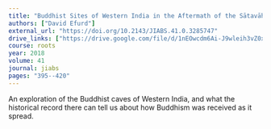 ```yaml
---
title: "Buddhist Sites of Western India in the Aftermath of the Sātavāhana-Kśaharāta War: Dynastic Geographies and Patterns of Patronage, Renewal, and Abandonment"
authors: ["David Efurd"]
external_url: "https://doi.org/10.2143/JIABS.41.0.3285747"
drive_links: ["https://drive.google.com/file/d/1nEOwcdm6Ai-J9wleih3vZ0xYN6TrS4rz/view?usp=drivesdk"]
course: roots
year: 2018
volume: 41
journal: jiabs
pages: "395--420"
---
```


An exploration of the Buddhist caves of Western India, and what the historical record there can tell us about how Buddhism was received as it spread.

